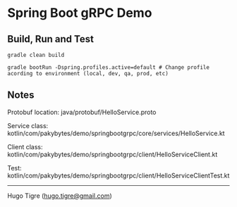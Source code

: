 # Spring Boot gRPC Demo

## Build, Run and Test

    gradle clean build
     
    gradle bootRun -Dspring.profiles.active=default # Change profile acording to environment (local, dev, qa, prod, etc)

## Notes

Protobuf location: java/protobuf/HelloService.proto

Service class: kotlin/com/pakybytes/demo/springbootgrpc/core/services/HelloService.kt

Client class: kotlin/com/pakybytes/demo/springbootgrpc/client/HelloServiceClient.kt

Test: kotlin/com/pakybytes/demo/springbootgrpc/client/HelloServiceClientTest.kt

----
Hugo Tigre (hugo.tigre@gmail.com)


